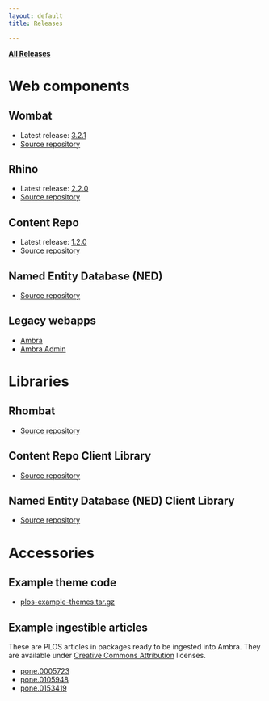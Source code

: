 ```yaml
---
layout: default
title: Releases

---
```


[**All Releases**](http://downloads.ambraproject.org/)

# Web components

## Wombat

* Latest release: [3.2.1](http://downloads.ambraproject.org/releases/wombat-3.2.1.war)
* [Source repository](https://github.com/PLOS/wombat)

## Rhino

* Latest release: [2.2.0](http://downloads.ambraproject.org/releases/rhino-2.2.0.war)
* [Source repository](https://github.com/PLOS/rhino)

## Content Repo

* Latest release: [1.2.0](http://downloads.ambraproject.org/releases/content-repo-1.2.0.war)
* [Source repository](https://github.com/PLOS/content-repo)

## Named Entity Database (NED)

* [Source repository](https://github.com/PLOS/named-entity.service)

## Legacy webapps

* [Ambra](https://github.com/PLOS/ambra/)
* [Ambra Admin](https://github.com/PLOS/ambra-admin/)

# Libraries

## Rhombat

* [Source repository](https://github.com/PLOS/rhombat)

## Content Repo Client Library

* [Source repository](https://github.com/PLOS/content-repo-library)

## Named Entity Database (NED) Client Library

* [Source repository](https://github.com/PLOS/ned-client)

# Accessories

## Example theme code

* [plos-example-themes.tar.gz](http://downloads.ambraproject.org/releases/plos-example-themes.tar.gz)

## Example ingestible articles

These are PLOS articles in packages ready to be ingested into Ambra. They are
available under [Creative Commons Attribution](https://creativecommons.org/licenses/by/4.0/) licenses.

* [pone.0005723](http://downloads.ambraproject.org/article_examples/pone.0005723.zip)
* [pone.0105948](http://downloads.ambraproject.org/article_examples/pone.0105948.zip)
* [pone.0153419](http://downloads.ambraproject.org/article_examples/pone.0153419.zip)
